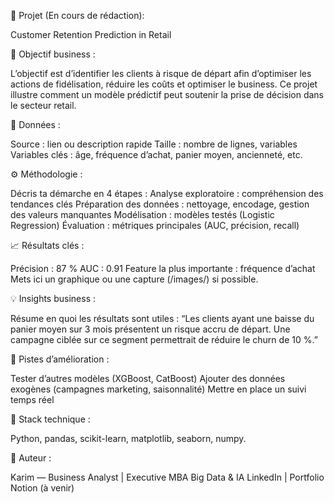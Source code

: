 📘 Projet (En cours de rédaction): 

Customer Retention Prediction in Retail

🎯 Objectif business : 

L’objectif est d’identifier les clients à risque de départ afin d’optimiser les actions de fidélisation, réduire les coûts et optimiser le business.
Ce projet illustre comment un modèle prédictif peut soutenir la prise de décision dans le secteur retail.

🧩 Données : 

Source : lien ou description rapide
Taille : nombre de lignes, variables
Variables clés : âge, fréquence d’achat, panier moyen, ancienneté, etc.

⚙️ Méthodologie :


Décris ta démarche en 4 étapes :
Analyse exploratoire : compréhension des tendances clés
Préparation des données : nettoyage, encodage, gestion des valeurs manquantes
Modélisation : modèles testés (Logistic Regression)
Évaluation : métriques principales (AUC, précision, recall)

📈 Résultats clés :

Précision : 87 %
AUC : 0.91
Feature la plus importante : fréquence d’achat
Mets ici un graphique ou une capture (/images/) si possible.

💡 Insights business :

Résume en quoi les résultats sont utiles :
“Les clients ayant une baisse du panier moyen sur 3 mois présentent un risque accru de départ.
Une campagne ciblée sur ce segment permettrait de réduire le churn de 10 %.”

🧠 Pistes d’amélioration :

Tester d’autres modèles (XGBoost, CatBoost)
Ajouter des données exogènes (campagnes marketing, saisonnalité)
Mettre en place un suivi temps réel

🧰 Stack technique :

Python, pandas, scikit-learn, matplotlib, seaborn, numpy.

👤 Auteur :

Karim — Business Analyst | Executive MBA Big Data & IA
LinkedIn | Portfolio Notion (à venir)

